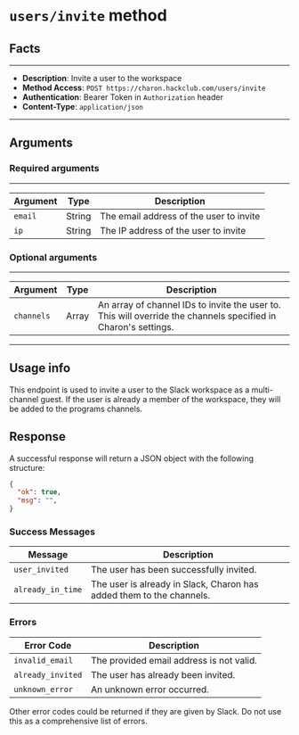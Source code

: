 # `users/invite` method

## Facts

---
- **Description**: Invite a user to the workspace
- **Method Access**: `POST https://charon.hackclub.com/users/invite`
- **Authentication**: Bearer Token in `Authorization` header
- **Content-Type**: `application/json`

---
## Arguments

### Required arguments
---
| Argument      | Type   | Description                          |
|---------------|--------|--------------------------------------|
| `email`       | String | The email address of the user to invite |
| `ip`          | String | The IP address of the user to invite  |

### Optional arguments
---
| Argument      | Type   | Description                          |
|---------------|--------|--------------------------------------|
| `channels`  | Array | An array of channel IDs to invite the user to. This will override the channels specified in Charon's settings. |

---
## Usage info
This endpoint is used to invite a user to the Slack workspace as a multi-channel guest. If the user is already a member of the workspace, they will be added to the programs channels.

## Response
A successful response will return a JSON object with the following structure:

```json
{
  "ok": true,
  "msg": "",
}
```

### Success Messages

| Message            | Description                                      |
|--------------------|--------------------------------------------------|
| `user_invited`     | The user has been successfully invited.          |
| `already_in_time` | The user is already in Slack, Charon has added them to the channels.           |


### Errors

| Error Code          | Description                                      |
|---------------------|--------------------------------------------------|
| `invalid_email`     | The provided email address is not valid.         |
| `already_invited`   | The user has already been invited.               |
| `unknown_error`     | An unknown error occurred.                       |

Other error codes could be returned if they are given by Slack. Do not use this as a comprehensive list of errors.

